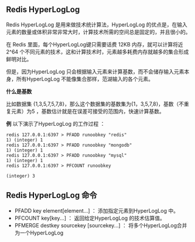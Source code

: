 ## Redis HyperLogLog ##

Redis HyperLogLog 是用来做技术统计算法，HyperLogLog 的优点是，在输入元素的数量或体积非常非常大时，计算技术所需的空间总是固定的，并且很小的。

在 Redis 里面，每个HyperLogLog键只需要话费 12KB 内存，就可以计算将近2^64 个不同元素的技术，这和计算技术时，元素越多耗费内存就越多的集合形成鲜明对比。

但是，因为HyperLogLog 只会根据输入元素来计算基数，而不会储存输入元素本身，所有HyperLogLog 不能像集合那样，范湖输入的各个元素。

**什么是基数**

比如数据集 {1,3,5,7,5,7,8}，那么这个数据集的基数集为{1，3,5,7,8}，基数（不重复元素）为5 ，基数估计就是在误差可接受的范围内，快速计算基数。

**例**
以下演示了HyperLogLog 的工作过程 ：

    redis 127.0.0.1:6397 > PFADD runoobkey "redis"
	1) (integer) 1
	redis 127.0.0.1:6397 > PFADD runoobkey "mongodb"
	1) (integer) 1
	redis 127.0.0.1:6397 > PFADD runoobkey "mysql"
	1) (integer) 1
	redis 127.0.0.1:6397 > PFCOUNT runoobkey
	
	(integer) 3


## Redis HyperLogLog 命令 ##

- PFADD key element[element...] ： 添加指定元素到HyperLogLog 中。
- PFCOUNT key[key...] ： 返回给定HyperLogLog 的技术估算值。
- PFMERGE destkey sourcekey [sourcekey...] ： 将多个HyperLogLog合并为一个HyperLogLog